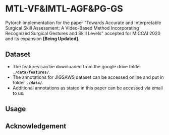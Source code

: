 # MTL-VF&IMTL-AGF&PG-GS
Pytorch implementation for the paper "Towards Accurate and Interpretable Surgical Skill Assessment: A Video-Based Method Incorporating Recognized Surgical Gestures and Skill Levels" accepted for MICCAI 2020 and its expansion **[Being Updated]**.

## Dataset
* The features can be downloaded from the google drive folder **```./data/features/```**.
* The annotations for JIGSAWS dataset can be accessed online and put in folder **```./data/```**.
* Additional annotations as stated in this paper can be accessed via email to us.

## Usage

## Acknowledgement
